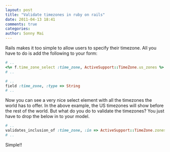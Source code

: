 ```yaml
---
layout: post
title: "Validate timezones in ruby on rails"
date: 2011-04-13 18:41
comments: true
categories: 
author: Sonny Mai
---
```


Rails makes it too simple to allow users to specify their timezone. All you have to do is add the following to your form:

``` ruby _form.html.erb
# ..
<%= f.time_zone_select :time_zone, ActiveSupport::TimeZone.us_zones %>
# ..
```

``` ruby user.rb
# ..
field :time_zone, :type => String
# ..
```

Now you can see a very nice select element with all the timezones the world has to offer. In the above example, the US
timezones will show before the rest of the world. But what do you do to validate the timezones? You just have to drop
the below in to your model.

``` ruby user.rb
# ..
validates_inclusion_of :time_zone, :in => ActiveSupport::TimeZone.zones_map { |m| m.name }, :message => "is not a valid Time Zone"
# ..
```

Simple!!